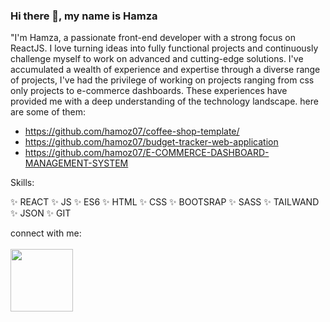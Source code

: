 ### Hi there 👋, my name is Hamza

 "I'm Hamza, a passionate front-end developer with a strong focus on ReactJS. I love turning ideas into fully functional projects and continuously challenge myself to work on advanced and cutting-edge solutions. I've accumulated a wealth of experience and expertise through a diverse range of projects, I've had the privilege of working on projects ranging from css only projects to e-commerce dashboards. These experiences have provided me with a deep understanding of the technology landscape. here are some of them:

* https://github.com/hamoz07/coffee-shop-template/
* https://github.com/hamoz07/budget-tracker-web-application
* https://github.com/hamoz07/E-COMMERCE-DASHBOARD-MANAGEMENT-SYSTEM

Skills:

✨ REACT
✨ JS
✨ ES6
✨ HTML 
✨ CSS 
✨ BOOTSRAP 
✨ SASS 
✨ TAILWAND 
✨ JSON 
✨ GIT 

connect with me:
<br>
<br>
<a href="https://linkedin.com/in/hamza-ramdan">
<img src="https://raw.githubusercontent.com/rahuldkjain/github-profile-readme-generator/master/src/images/icons/Social/linked-in-alt.svg" width="100px" >
</a>


